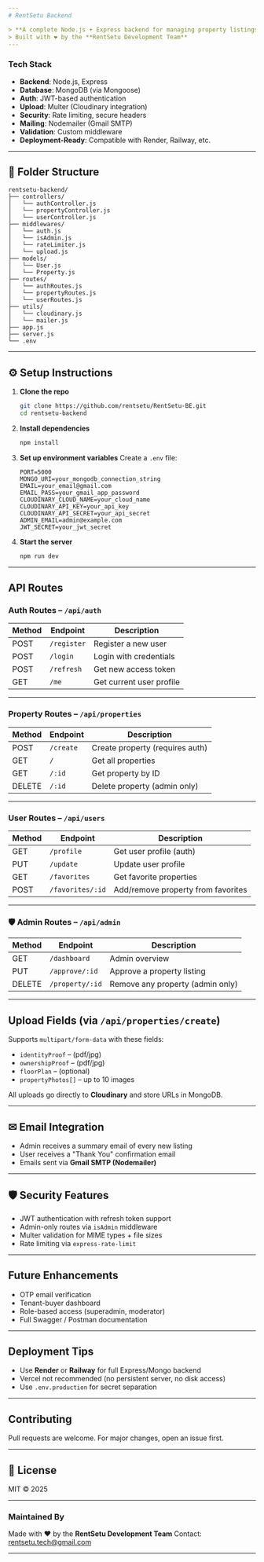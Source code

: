 ```yaml
---
# RentSetu Backend

> **A complete Node.js + Express backend for managing property listings, user authentication, document uploads, and admin control.**
> Built with ❤️ by the **RentSetu Development Team**
---
```


###  Tech Stack

* **Backend**: Node.js, Express
* **Database**: MongoDB (via Mongoose)
* **Auth**: JWT-based authentication
* **Upload**: Multer (Cloudinary integration)
* **Security**: Rate limiting, secure headers
* **Mailing**: Nodemailer (Gmail SMTP)
* **Validation**: Custom middleware
* **Deployment-Ready**: Compatible with Render, Railway, etc.

---

## 📂 Folder Structure

```
rentsetu-backend/
├── controllers/
│   └── authController.js
│   └── propertyController.js
│   └── userController.js
├── middlewares/
│   └── auth.js
│   └── isAdmin.js
│   └── rateLimiter.js
│   └── upload.js
├── models/
│   └── User.js
│   └── Property.js
├── routes/
│   └── authRoutes.js
│   └── propertyRoutes.js
│   └── userRoutes.js
├── utils/
│   └── cloudinary.js
│   └── mailer.js
├── app.js
├── server.js
└── .env
```

---

## ⚙️ Setup Instructions

1. **Clone the repo**

   ```bash
   git clone https://github.com/rentsetu/RentSetu-BE.git
   cd rentsetu-backend
   ```

2. **Install dependencies**

   ```bash
   npm install
   ```

3. **Set up environment variables**
   Create a `.env` file:

   ```
   PORT=5000
   MONGO_URI=your_mongodb_connection_string
   EMAIL=your_email@gmail.com
   EMAIL_PASS=your_gmail_app_password
   CLOUDINARY_CLOUD_NAME=your_cloud_name
   CLOUDINARY_API_KEY=your_api_key
   CLOUDINARY_API_SECRET=your_api_secret
   ADMIN_EMAIL=admin@example.com
   JWT_SECRET=your_jwt_secret
   ```

4. **Start the server**

   ```bash
   npm run dev
   ```

---

##  API Routes

###  Auth Routes – `/api/auth`

| Method | Endpoint    | Description              |
| ------ | ----------- | ------------------------ |
| POST   | `/register` | Register a new user      |
| POST   | `/login`    | Login with credentials   |
| POST   | `/refresh`  | Get new access token     |
| GET    | `/me`       | Get current user profile |

---

### Property Routes – `/api/properties`

| Method | Endpoint  | Description                     |
| ------ | --------- | ------------------------------- |
| POST   | `/create` | Create property (requires auth) |
| GET    | `/`       | Get all properties              |
| GET    | `/:id`    | Get property by ID              |
| DELETE | `/:id`    | Delete property (admin only)    |

---

### User Routes – `/api/users`

| Method | Endpoint         | Description                        |
| ------ | ---------------- | ---------------------------------- |
| GET    | `/profile`       | Get user profile (auth)            |
| PUT    | `/update`        | Update user profile                |
| GET    | `/favorites`     | Get favorite properties            |
| POST   | `/favorites/:id` | Add/remove property from favorites |

---

### 🛡 Admin Routes – `/api/admin`

| Method | Endpoint        | Description                      |
| ------ | --------------- | -------------------------------- |
| GET    | `/dashboard`    | Admin overview                   |
| PUT    | `/approve/:id`  | Approve a property listing       |
| DELETE | `/property/:id` | Remove any property (admin only) |

---

##  Upload Fields (via `/api/properties/create`)

Supports `multipart/form-data` with these fields:

* `identityProof` – (pdf/jpg)
* `ownershipProof` – (pdf/jpg)
* `floorPlan` – (optional)
* `propertyPhotos[]` – up to 10 images

All uploads go directly to **Cloudinary** and store URLs in MongoDB.

---

## ✉ Email Integration

* Admin receives a summary email of every new listing
* User receives a "Thank You" confirmation email
* Emails sent via **Gmail SMTP (Nodemailer)**

---

## 🛡 Security Features

* JWT authentication with refresh token support
* Admin-only routes via `isAdmin` middleware
* Multer validation for MIME types + file sizes
* Rate limiting via `express-rate-limit`

---

##  Future Enhancements

* OTP email verification
* Tenant-buyer dashboard
* Role-based access (superadmin, moderator)
* Full Swagger / Postman documentation

---

##  Deployment Tips

* Use **Render** or **Railway** for full Express/Mongo backend
* Vercel not recommended (no persistent server, no disk access)
* Use `.env.production` for secret separation

---

##  Contributing

Pull requests are welcome. For major changes, open an issue first.

---

## 🧾 License

MIT © 2025

---

###  Maintained By

Made with ❤️ by the **RentSetu Development Team**
Contact: [rentsetu.tech@gmail.com](mailto:rentsetu.tech@gmail.com)

---


